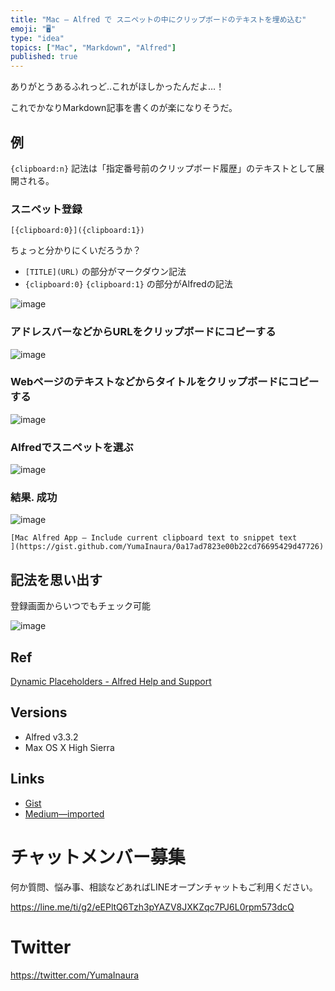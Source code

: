 ```yaml
---
title: "Mac — Alfred で スニペットの中にクリップボードのテキストを埋め込む"
emoji: "🖥"
type: "idea"
topics: ["Mac", "Markdown", "Alfred"]
published: true
---
```


ありがとうあるふれっど‥これがほしかったんだよ…！ 

これでかなりMarkdown記事を書くのが楽になりそうだ。

## 例

`{clipboard:n}` 記法は「指定番号前のクリップボード履歴」のテキストとして展開される。

### スニペット登録


```
[{clipboard:0}]({clipboard:1})
```

ちょっと分かりにくいだろうか？

- `[TITLE](URL)` の部分がマークダウン記法
- `{clipboard:0}` `{clipboard:1}` の部分がAlfredの記法

![image](https://user-images.githubusercontent.com/13635059/44812678-deabf400-ac12-11e8-99b9-ca8079a6ff09.png)

### アドレスバーなどからURLをクリップボードにコピーする

![image](https://user-images.githubusercontent.com/13635059/44813141-0e0f3080-ac14-11e8-8d72-54403b9b4366.png)

### Webページのテキストなどからタイトルをクリップボードにコピーする

![image](https://user-images.githubusercontent.com/13635059/44813237-50387200-ac14-11e8-8c7b-f6df59c8fd40.png)

### Alfredでスニペットを選ぶ

![image](https://user-images.githubusercontent.com/13635059/44813052-cf797600-ac13-11e8-890f-6fbdd8288294.png)

### 結果. 成功

![image](https://user-images.githubusercontent.com/13635059/44813062-d56f5700-ac13-11e8-83be-9f62490d20df.png)

```
[Mac Alfred App — Include current clipboard text to snippet text
](https://gist.github.com/YumaInaura/0a17ad7823e00b22cd76695429d47726)
```

## 記法を思い出す

登録画面からいつでもチェック可能

![image](https://user-images.githubusercontent.com/13635059/45196924-98513780-b299-11e8-8793-d1d07d45462f.png)

## Ref

[Dynamic Placeholders - Alfred Help and Support](https://www.alfredapp.com/help/features/clipboard/dynamic-placeholders/)

## Versions

- Alfred v3.3.2
- Max OS X High Sierra

## Links

- [Gist](https://gist.github.com/YumaInaura/0a17ad7823e00b22cd76695429d47726)
- [Medium—imported](https://medium.com/supersonic-generation/mac-alfred-app-include-current-clipboard-text-to-snippet-text-dynamic-placeholders-5aed967482e3)









<!-- Update From Qiita API -->

# チャットメンバー募集


何か質問、悩み事、相談などあればLINEオープンチャットもご利用ください。

https://line.me/ti/g2/eEPltQ6Tzh3pYAZV8JXKZqc7PJ6L0rpm573dcQ





# Twitter


https://twitter.com/YumaInaura


<!-- Update From Qiita API -->


